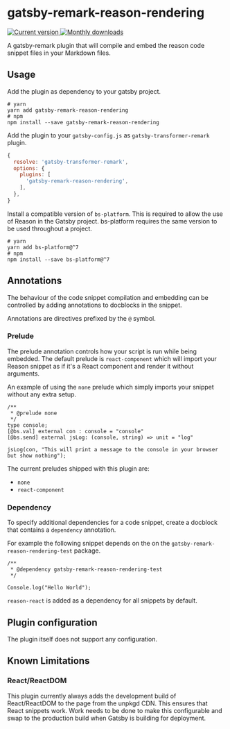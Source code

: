# gatsby-remark-reason-rendering

<a href="https://www.npmjs.com/package/gatsby-remark-reason-rendering" title="View on NPM">
    <img alt="Current version" src="https://img.shields.io/npm/v/gatsby-remark-reason-rendering?style=flat-square" />
    <img alt="Monthly downloads" src="https://img.shields.io/npm/dm/gatsby-remark-reason-rendering?color=blue&style=flat-square" />
</a>

A gatsby-remark plugin that will compile and embed the reason code snippet files 
in your Markdown files.

## Usage
Add the plugin as dependency to your gatsby project.
```shell script
# yarn
yarn add gatsby-remark-reason-rendering
# npm
npm install --save gatsby-remark-reason-rendering
```

Add the plugin to your `gatsby-config.js` as `gatsby-transformer-remark` plugin. 
```javascript
{
  resolve: 'gatsby-transformer-remark',
  options: {
    plugins: [
      'gatsby-remark-reason-rendering',
    ],
  },
}
```

Install a compatible version of `bs-platform`. This is required to allow the use 
of Reason in the Gatsby project. bs-platform requires the same version to be 
used throughout a project.
```shell script
# yarn
yarn add bs-platform@^7
# npm
npm install --save bs-platform@^7
```

## Annotations
The behaviour of the code snippet compilation and embedding can be controlled by 
adding annotations to docblocks in the snippet.

Annotations are directives prefixed by the `@` symbol.

### Prelude
The prelude annotation controls how your script is run while being embedded. The
default prelude is `react-component` which will import your Reason snippet as if 
it's a React component and render it without arguments.

An example of using the `none` prelude which simply imports your snippet 
without any extra setup.

```reason
/**
 * @prelude none
 */
type console;
[@bs.val] external con : console = "console"
[@bs.send] external jsLog: (console, string) => unit = "log"

jsLog(con, "This will print a message to the console in your browser but show nothing");
```  

The current preludes shipped with this plugin are:
- `none`
- `react-component`

### Dependency
To specify additional dependencies for a code snippet, create a docblock that 
contains a `dependency` annotation.  

For example the following snippet depends on the on the 
`gatsby-remark-reason-rendering-test` package.
```reason
/**
 * @dependency gatsby-remark-reason-rendering-test
 */

Console.log("Hello World");
```

`reason-react` is added as a dependency for all snippets by default.

## Plugin configuration
The plugin itself does not support any configuration.

## Known Limitations

### React/ReactDOM
This plugin currently always adds the development build of React/ReactDOM to the 
page from the unpkgd CDN. This ensures that React snippets work. Work needs to 
be done to make this configurable and swap to the production build when Gatsby
is building for deployment.
